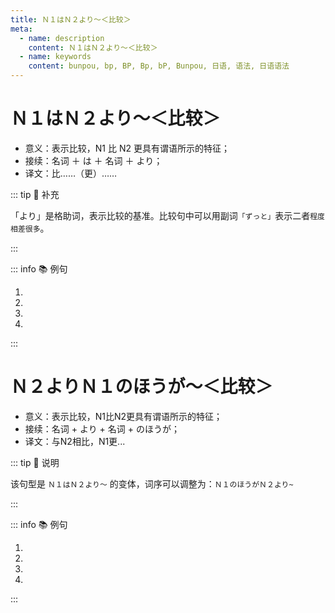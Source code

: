 ```yaml
---
title: Ｎ１はＮ２より～＜比较＞
meta:
  - name: description
    content: Ｎ１はＮ２より～＜比较＞
  - name: keywords
    content: bunpou, bp, BP, Bp, bP, Bunpou, 日语, 语法, 日语语法
---
```


# Ｎ１はＮ２より～＜比较＞

* 意义：表示比较，N1 比 N2 更具有谓语所示的特征；
* 接续：名词 ＋ は ＋ 名词 ＋ より；
* 译文：比……（更）……

::: tip :bookmark: 补充

「より」是格助词，表示比较的基准。比较句中可以用副词`「ずっと」`表示二者`程度相差很多`。

:::

::: info :books: 例句

1. <grammer-content id='1-11-2-0' sentence="[高橋/たかはし]さん**は**[私/わたし]**より**ずっと[詳/くら]しいですね。" trans="高桥比我了解得多。" />
2. <grammer-content id='1-11-2-1' sentence="[京華大学/きょうかだいがく]**は**[北燕大学/ほくえんだいがく]**より**[大/おお]きいです。" trans="京华大学比北燕大学大。" />
3. <grammer-content id='1-11-2-2' sentence="[月曜日/げつようび]**は**[火曜日/かようび]**より**（ずっと）[忙/いそが]しいです。" trans="周一比周二忙(得多)。" />
4. <grammer-content id='1-11-2-3' sentence="[母/はは]**は**[父/ちち]**より**[朝/あさ][早/はや]く[起/お]きます。" trans="妈妈起的比爸爸早。" />

:::

# Ｎ２よりＮ１のほうが～＜比较＞

* 意义：表示比较，N1比N2更具有谓语所示的特征；
* 接续：名词 + より + 名词 + のほうが；
* 译文：与N2相比，N1更...

::: tip :bookmark: 说明

该句型是 `Ｎ１はＮ２より～` 的变体，词序可以调整为：`Ｎ１のほうがＮ２より~`

:::

::: info :books: 例句

1. <grammer-content id='1-11-2-4' sentence="[実際/じっさい]に[見/み]たのは、**[京劇/きょうげき]より[宝塚/たからづか]のほうが**[多/おお]いです。" trans="其实我看歌剧比看京剧要多。" />
2. <grammer-content id='1-11-2-5' sentence="**[北燕大学/ほくえんだいがく]より[京華大学/きょうかだいがく]のほうが**[大/おお]きいです。" trans="与北燕大学相比，京华大学要更大一些。" />
3. <grammer-content id='1-11-2-6' sentence="**[月曜日/げつようび]のほうが[火曜日/かようび]より**[忙/いそが]しいです。" trans="周一比周二忙。" />
4. <grammer-content id='1-11-2-7' sentence="**[母/はは]のほうが[父/ちち]より**[朝/あさ][早/はや]く[起/おき]きます。" trans="早上妈妈比爸爸起得早。" />

:::
